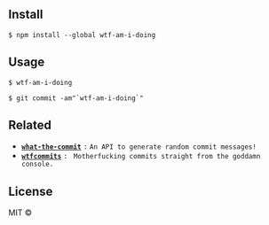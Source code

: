 ## Install

```
$ npm install --global wtf-am-i-doing
```


## Usage

```
$ wtf-am-i-doing
```
```
$ git commit -am"`wtf-am-i-doing`"
```


## Related

- __[`what-the-commit`](https://github.com/CodeDotJS/what-the-commit)__ `:` `An API to generate random commit messages!`
- __[`wtfcommits`](https://github.com/CodeDotJS/wtfcommits)__ `:` ` Motherfucking commits straight from the goddamn console.`


## License

MIT &copy;

